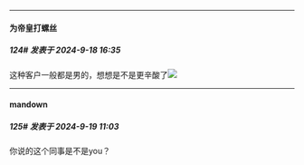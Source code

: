 ﻿
*****

####  为帝皇打螺丝  
##### 124#       发表于 2024-9-18 16:35

这种客户一般都是男的，想想是不是更辛酸了<img src="https://static.saraba1st.com/image/smiley/face2017/186.png" referrerpolicy="no-referrer">


*****

####  mandown  
##### 125#       发表于 2024-9-19 11:03

你说的这个同事是不是you？

